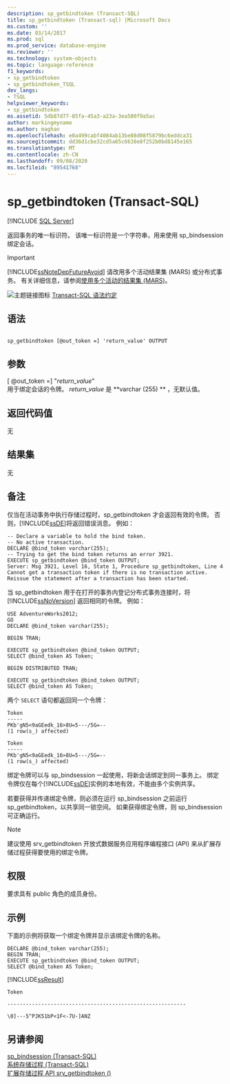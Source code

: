```yaml
---
description: sp_getbindtoken (Transact-SQL)
title: sp_getbindtoken (Transact-sql) |Microsoft Docs
ms.custom: ''
ms.date: 03/14/2017
ms.prod: sql
ms.prod_service: database-engine
ms.reviewer: ''
ms.technology: system-objects
ms.topic: language-reference
f1_keywords:
- sp_getbindtoken
- sp_getbindtoken_TSQL
dev_langs:
- TSQL
helpviewer_keywords:
- sp_getbindtoken
ms.assetid: 5db87d77-85fa-45a3-a23a-3ea500f9a5ac
author: markingmyname
ms.author: maghan
ms.openlocfilehash: e0a499cabf4084ab13be08d08f5879bc6eddca31
ms.sourcegitcommit: dd36d1cbe32cd5a65c6638e8f252b0bd8145e165
ms.translationtype: MT
ms.contentlocale: zh-CN
ms.lasthandoff: 09/08/2020
ms.locfileid: "89541768"
---
```

# <a name="sp_getbindtoken-transact-sql"></a>sp_getbindtoken (Transact-SQL)
[!INCLUDE [SQL Server](../../includes/applies-to-version/sqlserver.md)]

  返回事务的唯一标识符。 该唯一标识符是一个字符串，用来使用 sp_bindsession 绑定会话。  
  
> [!IMPORTANT]  
>  [!INCLUDE[ssNoteDepFutureAvoid](../../includes/ssnotedepfutureavoid-md.md)] 请改用多个活动结果集 (MARS) 或分布式事务。 有关详细信息，请参阅[使用多个活动的结果集 (MARS)](../../relational-databases/native-client/features/using-multiple-active-result-sets-mars.md)。  
  
 ![主题链接图标](../../database-engine/configure-windows/media/topic-link.gif "“主题链接”图标") [Transact-SQL 语法约定](../../t-sql/language-elements/transact-sql-syntax-conventions-transact-sql.md)  
  
## <a name="syntax"></a>语法  
  
```  
  
sp_getbindtoken [@out_token =] 'return_value' OUTPUT   
```  
  
## <a name="arguments"></a>参数  
 [ @out_token =] "*return_value*"  
 用于绑定会话的令牌。 *return_value* 是 **varchar (255) ** ，无默认值。  
  
## <a name="return-code-values"></a>返回代码值  
 无  
  
## <a name="result-sets"></a>结果集  
 无  
  
## <a name="remarks"></a>备注  
 仅当在活动事务中执行存储过程时，sp_getbindtoken 才会返回有效的令牌。 否则，[!INCLUDE[ssDE](../../includes/ssde-md.md)]将返回错误消息。 例如：  
  
```  
-- Declare a variable to hold the bind token.  
-- No active transaction.  
DECLARE @bind_token varchar(255);  
-- Trying to get the bind token returns an error 3921.  
EXECUTE sp_getbindtoken @bind_token OUTPUT;  
Server: Msg 3921, Level 16, State 1, Procedure sp_getbindtoken, Line 4  
Cannot get a transaction token if there is no transaction active.  
Reissue the statement after a transaction has been started.  
```  
  
 当 sp_getbindtoken 用于在打开的事务内登记分布式事务连接时，将 [!INCLUDE[ssNoVersion](../../includes/ssnoversion-md.md)] 返回相同的令牌。 例如：  
  
```  
USE AdventureWorks2012;  
GO  
DECLARE @bind_token varchar(255);  
  
BEGIN TRAN;  
  
EXECUTE sp_getbindtoken @bind_token OUTPUT;  
SELECT @bind_token AS Token;  
  
BEGIN DISTRIBUTED TRAN;  
  
EXECUTE sp_getbindtoken @bind_token OUTPUT;  
SELECT @bind_token AS Token;  
```  
  
 两个 `SELECT` 语句都返回同一个令牌：  
  
```  
Token  
-----  
PKb'gN5<9aGEedk_16>8U=5---/5G=--  
(1 row(s_) affected)  
  
Token  
-----  
PKb'gN5<9aGEedk_16>8U=5---/5G=--  
(1 row(s_) affected)  
```  
  
 绑定令牌可以与 sp_bindsession 一起使用，将新会话绑定到同一事务上。 绑定令牌仅在每个[!INCLUDE[ssDE](../../includes/ssde-md.md)]实例的本地有效，不能由多个实例共享。  
  
 若要获得并传递绑定令牌，则必须在运行 sp_bindsession 之前运行 sp_getbindtoken，以共享同一锁空间。 如果获得绑定令牌，则 sp_bindsession 可正确运行。  
  
> [!NOTE]  
>  建议使用 srv_getbindtoken 开放式数据服务应用程序编程接口 (API) 来从扩展存储过程获得要使用的绑定令牌。  
  
## <a name="permissions"></a>权限  
 要求具有 public 角色的成员身份。  
  
## <a name="examples"></a>示例  
 下面的示例将获取一个绑定令牌并显示该绑定令牌的名称。  
  
```  
DECLARE @bind_token varchar(255);  
BEGIN TRAN;  
EXECUTE sp_getbindtoken @bind_token OUTPUT;  
SELECT @bind_token AS Token;  
```  
  
 [!INCLUDE[ssResult](../../includes/ssresult-md.md)]  
  
 `Token`  
  
 `----------------------------------------------------------`  
  
 `\0]---5^PJK51bP<1F<-7U-]ANZ`  
  
## <a name="see-also"></a>另请参阅  
 [sp_bindsession (Transact-SQL)](../../relational-databases/system-stored-procedures/sp-bindsession-transact-sql.md)   
 [系统存储过程 (Transact-SQL)](../../relational-databases/system-stored-procedures/system-stored-procedures-transact-sql.md)   
 [扩展存储过程 API srv_getbindtoken &#40;&#41;](../../relational-databases/extended-stored-procedures-reference/srv-getbindtoken-extended-stored-procedure-api.md)  
  
  
